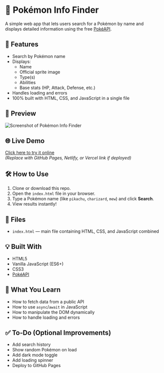 # 🧩 Pokémon Info Finder

A simple web app that lets users search for a Pokémon by name and displays detailed information using the free [PokéAPI](https://pokeapi.co).

## 🚀 Features

- Search by Pokémon name
- Displays:
  - Name
  - Official sprite image
  - Type(s)
  - Abilities
  - Base stats (HP, Attack, Defense, etc.)
- Handles loading and errors
- 100% built with HTML, CSS, and JavaScript in a single file

## 📸 Preview

![Screenshot of Pokémon Info Finder](screenshot.png)

## 🌐 Live Demo

[Click here to try it online](https://your-live-link.com)  
*(Replace with GitHub Pages, Netlify, or Vercel link if deployed)*

## 🛠️ How to Use

1. Clone or download this repo.
2. Open the `index.html` file in your browser.
3. Type a Pokémon name (like `pikachu`, `charizard`, `mew`) and click **Search**.
4. View results instantly!

## 📁 Files

- `index.html` — main file containing HTML, CSS, and JavaScript combined

## 💡 Built With

- HTML5
- Vanilla JavaScript (ES6+)
- CSS3
- [PokéAPI](https://pokeapi.co)

## 🧠 What You Learn

- How to fetch data from a public API
- How to use `async`/`await` in JavaScript
- How to manipulate the DOM dynamically
- How to handle loading and errors

## ✅ To-Do (Optional Improvements)

- Add search history
- Show random Pokémon on load
- Add dark mode toggle
- Add loading spinner
- Deploy to GitHub Pages
